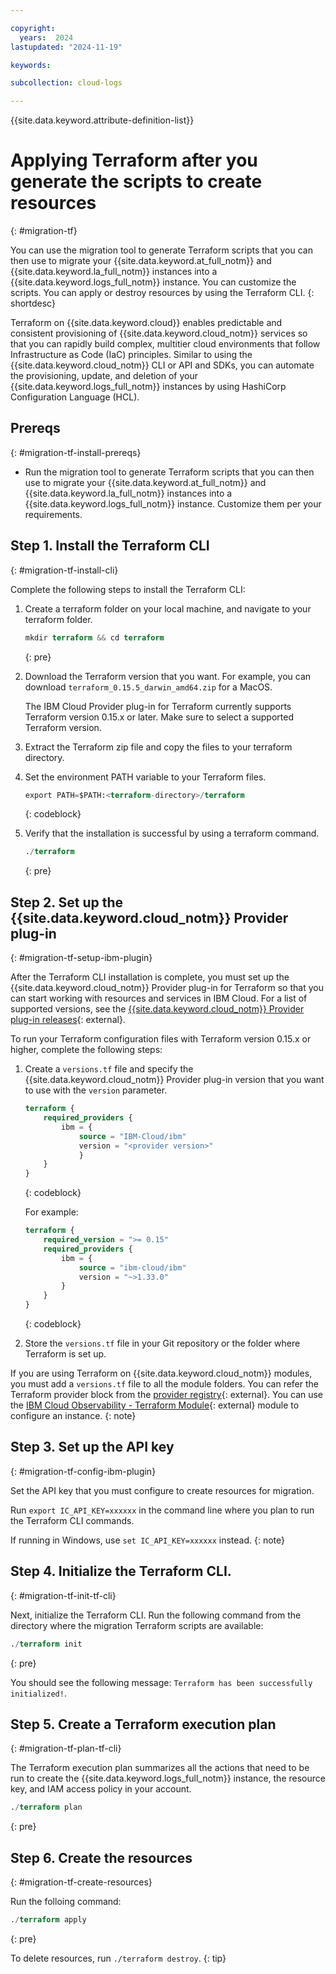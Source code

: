 ```yaml
---

copyright:
  years:  2024
lastupdated: "2024-11-19"

keywords:

subcollection: cloud-logs

---
```


{{site.data.keyword.attribute-definition-list}}



# Applying Terraform after you generate the scripts to create resources
{: #migration-tf}

You can use the migration tool to generate Terraform scripts that you can then use to migrate your {{site.data.keyword.at_full_notm}} and {{site.data.keyword.la_full_notm}} instances into a {{site.data.keyword.logs_full_notm}} instance. You can customize the scripts. You can apply or destroy resources by using the Terraform CLI.
{: shortdesc}

Terraform on {{site.data.keyword.cloud}} enables predictable and consistent provisioning of {{site.data.keyword.cloud_notm}} services so that you can rapidly build complex, multitier cloud environments that follow Infrastructure as Code (IaC) principles. Similar to using the {{site.data.keyword.cloud_notm}} CLI or API and SDKs, you can automate the provisioning, update, and deletion of your {{site.data.keyword.logs_full_notm}} instances by using HashiCorp Configuration Language (HCL).

## Prereqs
{: #migration-tf-install-prereqs}

- Run the migration tool to generate Terraform scripts that you can then use to migrate your {{site.data.keyword.at_full_notm}} and {{site.data.keyword.la_full_notm}} instances into a {{site.data.keyword.logs_full_notm}} instance. Customize them per your requirements.

## Step 1. Install the Terraform CLI
{: #migration-tf-install-cli}

Complete the following steps to install the Terraform CLI:

1. Create a terraform folder on your local machine, and navigate to your terraform folder.

    ```terraform
    mkdir terraform && cd terraform
    ```
    {: pre}

2. Download the Terraform version that you want. For example, you can download `terraform_0.15.5_darwin_amd64.zip` for a MacOS.

   The IBM Cloud Provider plug-in for Terraform currently supports Terraform version 0.15.x or later. Make sure to select a supported Terraform version.

3. Extract the Terraform zip file and copy the files to your terraform directory.

4. Set the environment PATH variable to your Terraform files.

    ```terraform
    export PATH=$PATH:<terraform-directory>/terraform
    ```
    {: codeblock}

5. Verify that the installation is successful by using a terraform command.

    ```terraform
    ./terraform
    ```
    {: pre}


## Step 2. Set up the {{site.data.keyword.cloud_notm}} Provider plug-in
{: #migration-tf-setup-ibm-plugin}

After the Terraform CLI installation is complete, you must set up the {{site.data.keyword.cloud_notm}} Provider plug-in for Terraform so that you can start working with resources and services in IBM Cloud. For a list of supported versions, see the [{{site.data.keyword.cloud_notm}} Provider plug-in releases](https://github.com/IBM-Cloud/terraform-provider-ibm/releases){: external}.



To run your Terraform configuration files with Terraform version 0.15.x or higher, complete the following steps:
1. Create a `versions.tf` file and specify the {{site.data.keyword.cloud_notm}} Provider plug-in version that you want to use with the `version` parameter.

    ```terraform
    terraform {
        required_providers {
            ibm = {
                source = "IBM-Cloud/ibm"
                version = "<provider version>"
                }
        }
    }
    ```
    {: codeblock}

    For example:

    ```terraform
    terraform {
        required_version = ">= 0.15"
        required_providers {
            ibm = {
                source = "ibm-cloud/ibm"
                version = "~>1.33.0"
            }
        }
    }
    ```
    {: codeblock}

2. Store the `versions.tf` file in your Git repository or the folder where Terraform is set up.


If you are using Terraform on {{site.data.keyword.cloud_notm}} modules, you must add a `versions.tf` file to all the module folders. You can refer the Terraform provider block from the [provider registry](https://registry.terraform.io/providers/IBM-Cloud/ibm/latest){: external}. You can use the [IBM Cloud Observability - Terraform Module](https://registry.terraform.io/modules/terraform-ibm-modules/observability/ibm/latest){: external} module to configure an instance.
{: note}



## Step 3. Set up the API key
{: #migration-tf-config-ibm-plugin}

Set the API key that you must configure to create resources for migration.

Run `export IC_API_KEY=xxxxxx` in the command line where you plan to run the Terraform CLI commands.

If running in Windows, use `set IC_API_KEY=xxxxxx` instead.
{: note}



## Step 4. Initialize the Terraform CLI.
{: #migration-tf-init-tf-cli}

Next, initialize the Terraform CLI. Run the following command from the directory where the migration Terraform scripts are available:

```terraform
./terraform init
```
{: pre}

You should see the following message: `Terraform has been successfully initialized!`.

## Step 5. Create a Terraform execution plan
{: #migration-tf-plan-tf-cli}

The Terraform execution plan summarizes all the actions that need to be run to create the {{site.data.keyword.logs_full_notm}} instance, the resource key, and IAM access policy in your account.

```terraform
./terraform plan
```
{: pre}


## Step 6. Create the resources
{: #migration-tf-create-resources}

Run the folloing command:

```terraform
./terraform apply
```
{: pre}

To delete resources, run `./terraform destroy`.
{: tip}
